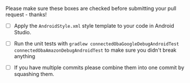 Please make sure these boxes are checked before submitting your pull request - thanks!

- [ ] Apply the `AndroidStyle.xml` style template to your code in Android Studio.

- [ ] Run the unit tests with `gradlew connectedObaGoogleDebugAndroidTest connectedObaAmazonDebugAndroidTest` to make sure you didn't break anything

- [ ] If you have multiple commits please combine them into one commit by squashing them.